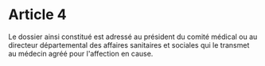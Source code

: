 # Article 4

Le dossier ainsi constitué est adressé au président du comité médical ou au directeur départemental des affaires sanitaires et sociales qui le transmet au médecin agréé pour l'affection en cause.
